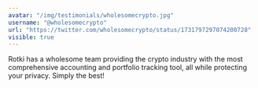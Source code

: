 ```yaml
---
avatar: "/img/testimonials/wholesomecrypto.jpg"
username: "@wholesomecrypto"
url: "https://twitter.com/wholesomecrypto/status/1731797297074200728"
visible: true
---
```


Rotki has a wholesome team providing the crypto industry with the most comprehensive accounting and portfolio tracking tool, all while protecting your privacy. Simply the best!
